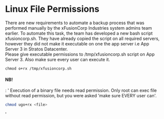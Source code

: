 # Linux File Permissions

There are new requirements to automate a backup process that was performed manually by the xFusionCorp Industries system admins team earlier. To automate this task, the team has developed a new bash script xfusioncorp.sh. They have already copied the script on all required servers, 
however they did not make it executable on one the app server i.e App Server 3 in Stratos Datacenter.  
Please give executable permissions to /tmp/xfusioncorp.sh script on App Server 3. Also make sure every user can execute it.


`chmod o+rx /tmp/xfusioncorp.sh`  


#### NB!
: '
Execution of a binary file needs read permission. Only root can exec file without read permission, but you were asked 'make sure EVERY user can'.  
 ```bash
chmod ugo+rx <file>
 ```
'
